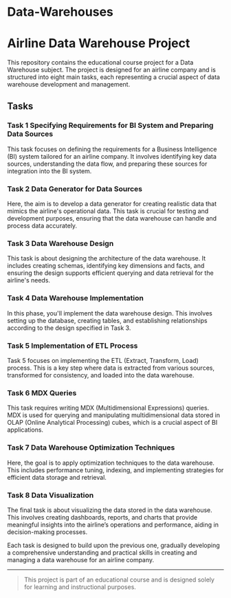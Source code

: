 # Data-Warehouses
# Airline Data Warehouse Project

This repository contains the educational course project for a Data Warehouse subject. The project is designed for an airline company and is structured into eight main tasks, each representing a crucial aspect of data warehouse development and management.

## Tasks

### Task 1 Specifying Requirements for BI System and Preparing Data Sources
This task focuses on defining the requirements for a Business Intelligence (BI) system tailored for an airline company. It involves identifying key data sources, understanding the data flow, and preparing these sources for integration into the BI system.

### Task 2 Data Generator for Data Sources
Here, the aim is to develop a data generator for creating realistic data that mimics the airline's operational data. This task is crucial for testing and development purposes, ensuring that the data warehouse can handle and process data accurately.

### Task 3 Data Warehouse Design
This task is about designing the architecture of the data warehouse. It includes creating schemas, identifying key dimensions and facts, and ensuring the design supports efficient querying and data retrieval for the airline's needs.

### Task 4 Data Warehouse Implementation
In this phase, you'll implement the data warehouse design. This involves setting up the database, creating tables, and establishing relationships according to the design specified in Task 3.

### Task 5 Implementation of ETL Process
Task 5 focuses on implementing the ETL (Extract, Transform, Load) process. This is a key step where data is extracted from various sources, transformed for consistency, and loaded into the data warehouse.

###  Task 6 MDX Queries
This task requires writing MDX (Multidimensional Expressions) queries. MDX is used for querying and manipulating multidimensional data stored in OLAP (Online Analytical Processing) cubes, which is a crucial aspect of BI applications.

### Task 7 Data Warehouse Optimization Techniques
Here, the goal is to apply optimization techniques to the data warehouse. This includes performance tuning, indexing, and implementing strategies for efficient data storage and retrieval.

### Task 8 Data Visualization
The final task is about visualizing the data stored in the data warehouse. This involves creating dashboards, reports, and charts that provide meaningful insights into the airline’s operations and performance, aiding in decision-making processes.


Each task is designed to build upon the previous one, gradually developing a comprehensive understanding and practical skills in creating and managing a data warehouse for an airline company.





---
> This project is part of an educational course and is designed solely for learning and instructional purposes.
